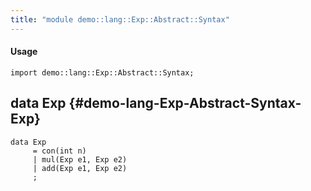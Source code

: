 ```yaml
---
title: "module demo::lang::Exp::Abstract::Syntax"
---
```


#### Usage

`import demo::lang::Exp::Abstract::Syntax;`

## data Exp {#demo-lang-Exp-Abstract-Syntax-Exp}

```rascal
data Exp  
     = con(int n)
     | mul(Exp e1, Exp e2)
     | add(Exp e1, Exp e2)
     ;
```

